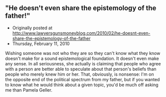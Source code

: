 ## "He doesn't even share the epistemology of the father!"

 * Originally posted at http://www.lawyersgunsmoneyblog.com/2010/02/he-doesnt-even-share-the-epistemology-of-the-father
 * Thursday, February 11, 2010

Wishing someone was not who they are so they can't know what they know doesn't make for a sound epistemological foundation.  It doesn't even make any sense.  In all seriousness, she actually is claiming that people who agree with a person are better able to speculate about that person's beliefs than people who merely knew him or her.  That, obviously, is nonsense: I'm on the opposite end of the political spectrum from my father, but if you wanted to know what he would think about a given topic, you'd be much off asking me than Pamela Geller.